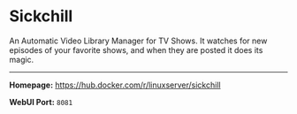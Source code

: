 # Sickchill

An Automatic Video Library Manager for TV Shows. It watches for new episodes of your favorite shows, and when they are posted it does its magic.

---

**Homepage:** https://hub.docker.com/r/linuxserver/sickchill

**WebUI Port:** `8081`